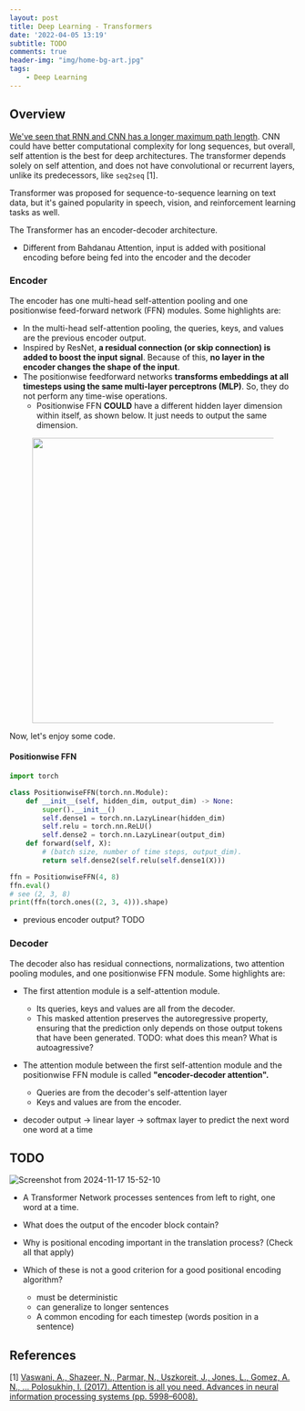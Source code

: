 ```yaml
---
layout: post
title: Deep Learning - Transformers
date: '2022-04-05 13:19'
subtitle: TODO
comments: true
header-img: "img/home-bg-art.jpg"
tags:
    - Deep Learning
---
```


## Overview

[We've seen that RNN and CNN has a longer maximum path length](./2022-03-28-deep-learning-multi-headed-self-attention.markdown). CNN could have better computational complexity for long sequences, but overall, self attention is the best for deep architectures. The transformer depends solely on self attention, and does not have convolutional or recurrent layers, unlike its predecessors, like `seq2seq` [1].

Transformer was proposed for sequence-to-sequence learning on text data, but it's gained popularity in speech, vision, and reinforcement learning tasks as well.

The Transformer has an encoder-decoder architecture.

- Different from Bahdanau Attention, input is added with positional encoding before being fed into the encoder and the decoder

### Encoder

The encoder has one multi-head self-attention pooling and one positionwise feed-forward network (FFN) modules. Some highlights are:

- In the multi-head self-attention pooling, the queries, keys, and values are the previous encoder output.
- Inspired by ResNet, **a residual connection (or skip connection) is added to boost the input signal**. Because of this, **no layer in the encoder changes the shape of the input**.
- The positionwise feedforward networks **transforms embeddings at all timesteps using the same multi-layer perceptrons (MLP)**. So, they do not perform any time-wise operations.
  - Positionwise FFN **COULD** have a different hidden layer dimension within itself, as shown below. It just needs to output the same dimension.

<div style="text-align: center;">
<p align="center">
    <figure>
        <img src="https://github.com/user-attachments/assets/195ef3b9-35fe-4c4d-a582-bcc9088c0f92" height="500" alt=""/>
    </figure>
</p>
</div>

Now, let's enjoy some code.

#### Positionwise FFN

```python
import torch

class PositionwiseFFN(torch.nn.Module):
    def __init__(self, hidden_dim, output_dim) -> None:
        super().__init__()
        self.dense1 = torch.nn.LazyLinear(hidden_dim)
        self.relu = torch.nn.ReLU()
        self.dense2 = torch.nn.LazyLinear(output_dim)
    def forward(self, X):
        # (batch size, number of time steps, output_dim).
        return self.dense2(self.relu(self.dense1(X)))

ffn = PositionwiseFFN(4, 8)
ffn.eval()
# see (2, 3, 8)
print(ffn(torch.ones((2, 3, 4))).shape)
```

- previous encoder output? TODO

### Decoder

The decoder also has residual connections, normalizations, two attention pooling modules, and one positionwise FFN module. Some highlights are:

- The first attention module is a self-attention module.
  - Its queries, keys and values are all from the decoder.
  - This masked attention preserves the autoregressive property, ensuring that the prediction only depends on those output tokens that have been generated. TODO: what does this mean? What is autoagressive?
- The attention module between the first self-attention module and the positionwise FFN module is called **"encoder-decoder attention".**
  - Queries are from the decoder's self-attention layer
  - Keys and values are from the encoder.

- decoder output -> linear layer -> softmax layer to predict the next word one word at a time

## TODO

![Screenshot from 2024-11-17 15-52-10](https://github.com/user-attachments/assets/c293b115-a8f8-42a0-9589-fe6a1b200beb)

- A Transformer Network processes sentences from left to right, one word at a time.

- What does the output of the encoder block contain?
- Why is positional encoding important in the translation process? (Check all that apply)
- Which of these is not a good criterion for a good positional encoding algorithm?
  - must be deterministic
  - can generalize to longer sentences
  - A common encoding for each timestep (words position in a sentence)

##

## References

[1] [Vaswani, A., Shazeer, N., Parmar, N., Uszkoreit, J., Jones, L., Gomez, A. N., … Polosukhin, I. (2017). Attention is all you need. Advances in neural information processing systems (pp. 5998–6008).](https://arxiv.org/pdf/1706.03762)
